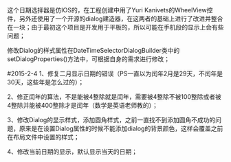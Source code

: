 这个日期选择器是仿IOS的，在工程创建中用了Yuri Kanivets的WheelView控件，另外还使用了一个开源的dialog建造器，在这两者的基础上进行了改进并整合在一块；由于最初这个项目是开发用于平板的，所以可能在手机段的显示上会有些问题；

修改Dialog的样式属性在DateTimeSelectorDialogBuilder类中的setDialogProperties()方法中，可根据自身的需求进行修改；

#2015-2-4
1、修复二月显示日期的错误（PS一直以为闰年2月是29天，不闰年是30天，这些年是怎么过的）；

2、修正闰年的算法，不是能被4整除就是闰年，需要被4整除不被100整除或者被4整除并能被400整除才是闰年（数学是英语老师教的）；

3、修改Dialog的显示样式，添加圆角样式，之前一直找不到添加圆角不成功的问题，原来是在设置Dialog属性的时候不能添加dialog的背景颜色，这样会覆盖之前在布局文件中设置的样式；

4、修改当前日期的显示，默认显示当天的日期；
